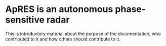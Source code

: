 # ApRES is an autonomous phase-sensitive radar

This is introductory material about the purpose of the documentation, who contributed to it and how others should contribute to it. 


